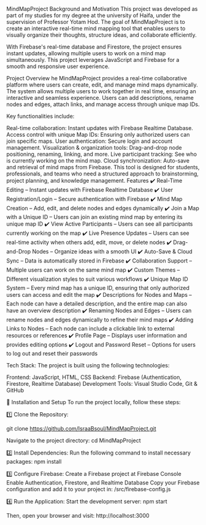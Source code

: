 MindMapProject
Background and Motivation
This project was developed as part of my studies for my degree at the university of Haifa, under the supervision of Professor Yotam Hod. The goal of MindMapProject is to create an interactive real-time mind mapping tool that enables users to visually organize their thoughts, structure ideas, and collaborate efficiently.

With Firebase's real-time database and Firestore, the project ensures instant updates, allowing multiple users to work on a mind map simultaneously. This project leverages JavaScript and Firebase for a smooth and responsive user experience.

Project Overview
he MindMapProject provides a real-time collaborative platform where users can create, edit, and manage mind maps dynamically. The system allows multiple users to work together in real time, ensuring an interactive and seamless experience. Users can add descriptions, rename nodes and edges, attach links, and manage access through unique map IDs.

Key functionalities include:

Real-time collaboration: Instant updates with Firebase Realtime Database.
Access control with unique Map IDs: Ensuring only authorized users can join specific maps.
User authentication: Secure login and account management.
Visualization & organization tools: Drag-and-drop node positioning, renaming, linking, and more.
Live participant tracking: See who is currently working on the mind map.
Cloud synchronization: Auto-save and retrieval of mind maps from Firebase.
This tool is designed for students, professionals, and teams who need a structured approach to brainstorming, project planning, and knowledge management.
Features
✔️ Real-Time Editing – Instant updates with Firebase Realtime Database
✔️ User Registration/Login – Secure authentication with Firebase
✔️ Mind Map Creation – Add, edit, and delete nodes and edges dynamically
✔️ Join a Map with a Unique ID – Users can join an existing mind map by entering its unique map ID
✔️ View Active Participants – Users can see all participants currently working on the map
✔️ Live Presence Updates – Users can see real-time activity when others add, edit, move, or delete nodes
✔️ Drag-and-Drop Nodes – Organize ideas with a smooth UI
✔️ Auto-Save & Cloud Sync – Data is automatically stored in Firebase
✔️ Collaboration Support – Multiple users can work on the same mind map
✔️ Custom Themes – Different visualization styles to suit various workflows
✔️ Unique Map ID System – Every mind map has a unique ID, ensuring that only authorized users can access and edit the map
✔️ Descriptions for Nodes and Maps – Each node can have a detailed description, and the entire map can also have an overview description
✔️ Renaming Nodes and Edges – Users can rename nodes and edges dynamically to refine their mind maps
✔️ Adding Links to Nodes – Each node can include a clickable link to external resources or references
✔️ Profile Page – Displays user information and provides editing options
✔️ Logout and Password Reset – Options for users to log out and reset their passwords



Tech Stack:
The project is built using the following technologies:

Frontend: JavaScript, HTML, CSS
Backend: Firebase (Authentication, Firestore, Realtime Database)
Development Tools: Visual Studio Code, Git & GitHub

🚀 Installation and Setup
To run the project locally, follow these steps:

1️⃣ Clone the Repository:

git clone https://github.com/IsraaBsoul/MindMapProject.git

Navigate to the project directory:
cd MindMapProject

2️⃣ Install Dependencies:
Run the following command to install necessary packages:
npm install

3️⃣ Configure Firebase:
Create a Firebase project at Firebase Console
Enable Authentication, Firestore, and Realtime Database
Copy your Firebase configuration and add it to your project in:
/src/firebase-config.js

4️⃣ Run the Application:
Start the development server:
npm start

Then, open your browser and visit:
http://localhost:3000